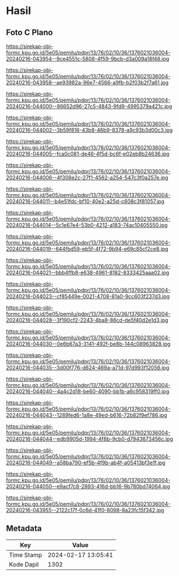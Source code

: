 # Hasil

## Foto C Plano

https://sirekap-obj-formc.kpu.go.id/5e05/pemilu/pdpr/13/76/02/10/36/1376021036004-20240216-043954--9ce4551c-5808-4f59-9bcb-d3a009a18f48.jpg

https://sirekap-obj-formc.kpu.go.id/5e05/pemilu/pdpr/13/76/02/10/36/1376021036004-20240216-043958--ae93982a-96e7-4566-a9fb-b2f03b2f7a61.jpg

https://sirekap-obj-formc.kpu.go.id/5e05/pemilu/pdpr/13/76/02/10/36/1376021036004-20240216-044000--86652d96-27c5-4843-9fd9-4995379a421c.jpg

https://sirekap-obj-formc.kpu.go.id/5e05/pemilu/pdpr/13/76/02/10/36/1376021036004-20240216-044002--3b59f816-43b8-46b9-8378-a9c93b3d00c3.jpg

https://sirekap-obj-formc.kpu.go.id/5e05/pemilu/pdpr/13/76/02/10/36/1376021036004-20240216-044005--fca0c081-de46-4f5d-bc6f-e02eb8b24636.jpg

https://sirekap-obj-formc.kpu.go.id/5e05/pemilu/pdpr/13/76/02/10/36/1376021036004-20240216-044006--4f308e2c-27f1-4562-a254-547c3f0a257e.jpg

https://sirekap-obj-formc.kpu.go.id/5e05/pemilu/pdpr/13/76/02/10/36/1376021036004-20240216-044011--b4e51fdc-bf10-40e2-a25d-c608c3f81057.jpg

https://sirekap-obj-formc.kpu.go.id/5e05/pemilu/pdpr/13/76/02/10/36/1376021036004-20240216-044014--5c1e67e4-53b0-4212-a183-74ac10405550.jpg

https://sirekap-obj-formc.kpu.go.id/5e05/pemilu/pdpr/13/76/02/10/36/1376021036004-20240216-044019--644fbd59-eb5f-4f72-9b94-e69c85cf2ce8.jpg

https://sirekap-obj-formc.kpu.go.id/5e05/pemilu/pdpr/13/76/02/10/36/1376021036004-20240216-044021--bbb4ffb8-e638-4961-8182-8333425aaa02.jpg

https://sirekap-obj-formc.kpu.go.id/5e05/pemilu/pdpr/13/76/02/10/36/1376021036004-20240216-044023--cf85449e-0021-4708-81a0-9cc603f237d3.jpg

https://sirekap-obj-formc.kpu.go.id/5e05/pemilu/pdpr/13/76/02/10/36/1376021036004-20240216-044028--3f190cf2-2243-4ba8-86cd-de5f40d2e1d3.jpg

https://sirekap-obj-formc.kpu.go.id/5e05/pemilu/pdpr/13/76/02/10/36/1376021036004-20240216-044030--0e6b67a3-3141-492f-be8b-144c08963828.jpg

https://sirekap-obj-formc.kpu.go.id/5e05/pemilu/pdpr/13/76/02/10/36/1376021036004-20240216-044035--3d00f776-d624-469a-a71d-97d993f12056.jpg

https://sirekap-obj-formc.kpu.go.id/5e05/pemilu/pdpr/13/76/02/10/36/1376021036004-20240216-044040--4a4c2d18-be60-4090-bb1b-a6c958319ff0.jpg

https://sirekap-obj-formc.kpu.go.id/5e05/pemilu/pdpr/13/76/02/10/36/1376021036004-20240216-044043--1289fed6-1a8e-49ed-b616-72b82f9ef786.jpg

https://sirekap-obj-formc.kpu.go.id/5e05/pemilu/pdpr/13/76/02/10/36/1376021036004-20240216-044044--edb9905d-1994-4f8b-9cb0-d7943673456c.jpg

https://sirekap-obj-formc.kpu.go.id/5e05/pemilu/pdpr/13/76/02/10/36/1376021036004-20240216-044049--a58ba790-ef5b-4f9b-ab4f-a05413bf3e1f.jpg

https://sirekap-obj-formc.kpu.go.id/5e05/pemilu/pdpr/13/76/02/10/36/1376021036004-20240216-044050--e9acf7c8-2893-416d-bb16-9b780bd74064.jpg

https://sirekap-obj-formc.kpu.go.id/5e05/pemilu/pdpr/13/76/02/10/36/1376021036004-20240216-043955--2122c17f-0c6d-41f0-8098-8a23fc15f342.jpg


## Metadata

| Key        | Value               |
| ---------- | ------------------- |
| Time Stamp | 2024-02-17 13:05:41 |
| Kode Dapil | 1302                |



